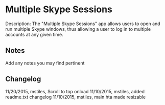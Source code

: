 Multiple Skype Sessions
=======================
Description: The "Multiple Skype Sessions" app allows users to open and run multiple Skype windows, thus allowing a user to log in to multiple accounts at any given time.

Notes
----
Add any notes you may find pertinent 

Changelog
----
11/20/2015, mstiles, Scroll to top onload
11/10/2015, mstiles, added readme.txt changelog
11/10/2015, mstiles, main.hta made resizable
